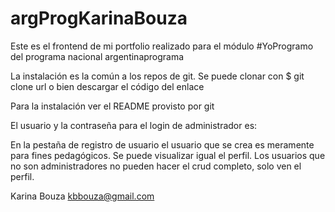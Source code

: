 # argProgKarinaBouza  

Este es el frontend de mi portfolio realizado para el módulo #YoProgramo del programa nacional argentinaprograma

La instalación es la común a los repos de git. Se puede clonar con $ git clone url o bien descargar el código del enlace

Para la instalación ver el README provisto por git

El usuario y la contraseña para el login de administrador es:



En la pestaña de registro de usuario el usuario que se crea es meramente para fines pedagógicos. Se puede visualizar igual el perfil. Los usuarios que no son administradores no pueden hacer el crud completo, solo ven el perfil.

Karina Bouza kbbouza@gmail.com

